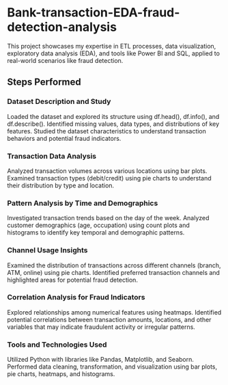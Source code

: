 # Bank-transaction-EDA-fraud-detection-analysis
This project showcases my expertise in ETL processes, data visualization, exploratory data analysis (EDA), and tools like Power BI and SQL, applied to real-world scenarios like fraud detection.  
## Steps Performed

### Dataset Description and Study
Loaded the dataset and explored its structure using df.head(), df.info(), and df.describe().
Identified missing values, data types, and distributions of key features.
Studied the dataset characteristics to understand transaction behaviors and potential fraud indicators.

### Transaction Data Analysis
Analyzed transaction volumes across various locations using bar plots.
Examined transaction types (debit/credit) using pie charts to understand their distribution by type and location.

### Pattern Analysis by Time and Demographics
Investigated transaction trends based on the day of the week.
Analyzed customer demographics (age, occupation) using count plots and histograms to identify key temporal and demographic patterns.

### Channel Usage Insights
Examined the distribution of transactions across different channels (branch, ATM, online) using pie charts.
Identified preferred transaction channels and highlighted areas for potential fraud detection.

### Correlation Analysis for Fraud Indicators
Explored relationships among numerical features using heatmaps.
Identified potential correlations between transaction amounts, locations, and other variables that may indicate fraudulent activity or irregular patterns.

### Tools and Technologies Used
Utilized Python with libraries like Pandas, Matplotlib, and Seaborn.
Performed data cleaning, transformation, and visualization using bar plots, pie charts, heatmaps, and histograms.
